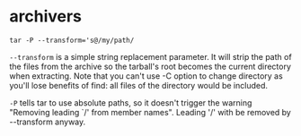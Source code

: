 archivers
=========


    tar -P --transform='s@/my/path/

`--transform` is a simple string replacement parameter. It will strip the path of the files from the archive so the tarball's root becomes the current directory when extracting. Note that you can't use -C option to change directory as you'll lose benefits of find: all files of the directory would be included.

`-P` tells tar to use absolute paths, so it doesn't trigger the warning "Removing leading `/' from member names". Leading '/' with be removed by --transform anyway.